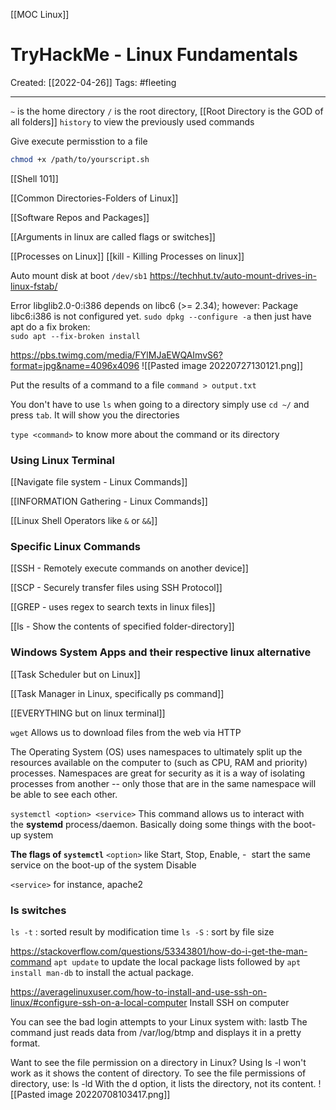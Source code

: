 [[MOC Linux]]
# TryHackMe - Linux Fundamentals
Created:  [[2022-04-26]]
Tags: #fleeting 

---
`~` is the home directory
`/` is the root directory, [[Root Directory is the GOD of all folders]]
`history` to view the previously used commands

Give execute permisstion to a file
```bash
chmod +x /path/to/yourscript.sh
```


[[Shell 101]]

[[Common Directories-Folders of Linux]]

[[Software Repos and Packages]]


[[Arguments in linux are called flags or switches]]


[[Processes on Linux]]
[[kill - Killing Processes on linux]]

Auto mount disk at boot
`/dev/sb1`
https://techhut.tv/auto-mount-drives-in-linux-fstab/


Error
libglib2.0-0:i386 depends on libc6 (>= 2.34); however:   Package libc6:i386 is not configured yet.
`sudo dpkg --configure -a`
then just have apt do a fix broken:  
`sudo apt --fix-broken install`


https://pbs.twimg.com/media/FYlMJaEWQAImvS6?format=jpg&name=4096x4096
![[Pasted image 20220727130121.png]]


Put the results of a command to a file
`command > output.txt`

You don't have to use `ls` when going to a directory
simply use `cd ~/` and press `tab`. It will show you the directories

`type <command>` to know more about the command or its directory

### Using Linux Terminal

[[Navigate file system - Linux Commands]]

[[INFORMATION Gathering - Linux Commands]]

[[Linux Shell Operators like `&` or `&&`]]



### Specific Linux Commands 

[[SSH - Remotely execute commands on another device]]

[[SCP - Securely transfer files using SSH Protocol]]

[[GREP - uses regex to search texts in linux files]]

[[ls - Show the contents of specified folder-directory]]


### Windows System Apps and their respective linux alternative

[[Task Scheduler but on Linux]]


[[Task Manager in Linux, specifically ps command]]


[[EVERYTHING but on linux terminal]]



``wget``
Allows us to download files from the web via HTTP


The Operating System (OS) uses namespaces to ultimately split up the resources available on the computer to (such as CPU, RAM and priority) processes. Namespaces are great for security as it is a way of isolating processes from another -- only those that are in the same namespace will be able to see each other.

`systemctl <option> <service>`
This command allows us to interact with the **systemd** process/daemon. Basically doing some things with the boot-up system

**The flags of `systemctl`**
`<option>` like 
Start, 
Stop, 
Enable, -  start the same service on the boot-up of the system 
Disable

`<service>` for instance, apache2

### ls switches
`ls -t` : sorted result by modification time 
`ls -S` : sort by file size



https://stackoverflow.com/questions/53343801/how-do-i-get-the-man-command
`apt update` to update the local package lists followed by `apt install man-db` to install the actual package.


https://averagelinuxuser.com/how-to-install-and-use-ssh-on-linux/#configure-ssh-on-a-local-computer
Install SSH on computer


You can see the bad login attempts to your Linux system with: lastb The command just reads data from /var/log/btmp and displays it in a pretty format.


Want to see the file permission on a directory in Linux? Using ls -l won't work as it shows the content of directory. To see the file permissions of directory, use: ls -ld With the d option, it lists the directory, not its content.
![[Pasted image 20220708103417.png]]

